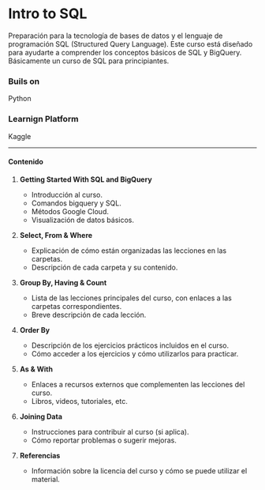 # Intro to SQL
Preparación para la tecnología de bases de datos y el lenguaje de programación SQL (Structured Query Language). Este curso está diseñado para ayudarte a comprender los conceptos básicos de SQL y BigQuery. Básicamente un curso de SQL para principiantes.

### Buils on

Python

### Learnign Platform

Kaggle

--------------------

#### Contenido

1. **Getting Started With SQL and BigQuery**
   - Introducción al curso.
   - Comandos bigquery y SQL.
   - Métodos Google Cloud.
   - Visualización de datos básicos.

2. **Select, From & Where**
   - Explicación de cómo están organizadas las lecciones en las carpetas.
   - Descripción de cada carpeta y su contenido.

3. **Group By, Having & Count**
   - Lista de las lecciones principales del curso, con enlaces a las carpetas correspondientes.
   - Breve descripción de cada lección.

4. **Order By**
   - Descripción de los ejercicios prácticos incluidos en el curso.
   - Cómo acceder a los ejercicios y cómo utilizarlos para practicar.

5. **As & With**
   - Enlaces a recursos externos que complementen las lecciones del curso.
   - Libros, videos, tutoriales, etc.

6. **Joining Data**
   - Instrucciones para contribuir al curso (si aplica).
   - Cómo reportar problemas o sugerir mejoras.

7. **Referencias**
   - Información sobre la licencia del curso y cómo se puede utilizar el material.
